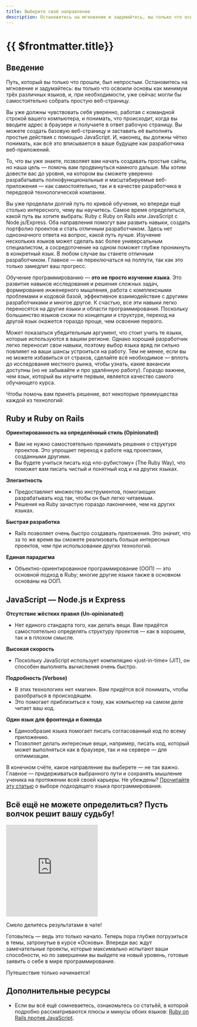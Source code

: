 ```yaml
---
title: Выберите своё направление
description: Остановитесь на мгновение и задумайтесь, вы только что освоили основы как минимум трёх различных языков, и, при необходимости, уже сейчас могли бы самостоятельно собрать простую веб-страницу
---
```


# {{ $frontmatter.title}}

## Введение

Путь, который вы только что прошли, был непростым. Остановитесь на мгновение и задумайтесь: вы только что освоили основы как минимум трёх различных языков, и, при необходимости, уже сейчас могли бы самостоятельно собрать простую веб-страницу.

Вы уже должны чувствовать себя уверенно, работая с командной строкой вашего компьютера, и понимать, что происходит, когда вы вводите адрес в браузере и получаете в ответ рабочую страницу. Вы можете создать базовую веб-страницу и заставить её выполнять простые действия с помощью JavaScript. И, наконец, вы должны чётко понимать, как всё это вписывается в ваше будущее как разработчика веб-приложений.

То, что вы уже знаете, позволяет вам начать создавать простые сайты, но наша цель — помочь вам продвинуться намного дальше. Мы хотим довести вас до уровня, на котором вы сможете уверенно разрабатывать полнофункциональные и масштабируемые веб-приложения — как самостоятельно, так и в качестве разработчика в передовой технологической компании.

Вы уже проделали долгий путь по кривой обучения, но впереди ещё столько интересного, чему вы научитесь. Самое время определиться, какой путь вы хотите выбрать: Ruby с Ruby on Rails или JavaScript с Node.js/Express. Оба направления помогут вам развить навыки, создать портфолио проектов и стать отличным разработчиком. Здесь нет однозначного ответа на вопрос, какой путь лучше. Изучение нескольких языков может сделать вас более универсальным специалистом, а сосредоточение на одном поможет глубже проникнуть в конкретный язык. В любом случае вы станете отличным разработчиком. Главное — не переключаться на полпути, так как это только замедлит ваш прогресс.

Обучение программированию — **это не просто изучение языка**. Это развитие навыков исследования и решения сложных задач, формирование инженерного мышления, работа с комплексными проблемами и кодовой базой, эффективное взаимодействие с другими разработчиками и многое другое. К счастью, все эти навыки легко переносятся на другие языки и области программирования. Поскольку большинство языков схожи по концепции и структуре, переход на другой язык окажется гораздо проще, чем освоение первого.

Может показаться убедительным аргумент, что стоит учить те языки, которые используются в вашем регионе. Однако хороший разработчик легко переносит свои навыки, поэтому выбор языка вряд ли сильно повлияет на ваши шансы устроиться на работу. Тем не менее, если вы не можете избавиться от страхов, сделайте всё необходимое — вплоть до исследования местного рынка, чтобы узнать, какие вакансии доступны (но не забывайте и про удалённую работу). Гораздо важнее, чем язык, который вы изучите первым, является качество самого обучающего курса.

Чтобы помочь вам принять решение, вот некоторые преимущества каждой из технологий:

## Ruby и Ruby on Rails

**Ориентированность на определённый стиль (Opinionated)**

   - Вам не нужно самостоятельно принимать решения о структуре проектов. Это упрощает переход к работе над проектами, созданными другими.
   - Вы будете учиться писать код «по-рубистому» (The Ruby Way), что поможет вам писать чистый и понятный код и на других языках.

**Элегантность**

   - Предоставляет множество инструментов, помогающих разрабатывать код так, чтобы он был легко читаемым.
   - Решения на Ruby зачастую гораздо лаконичнее, чем на других языках.

**Быстрая разработка**

   - Rails позволяет очень быстро создавать приложения. Это значит, что за то же время вы сможете реализовать больше интересных проектов, чем при использовании других технологий.

**Единая парадигма**

   - Объектно-ориентированное программирование (ООП) — это основной подход в Ruby; многие другие языки также в основном основаны на ООП.

## JavaScript — Node.js и Express

**Отсутствие жёстких правил (Un-opinionated)**

   - Нет единого стандарта того, как делать вещи. Вам придётся самостоятельно определять структуру проектов — как в хорошем, так и в плохом смысле.

**Высокая скорость**

   - Поскольку JavaScript использует компиляцию «just-in-time» (JIT), он способен выполнять вычисления очень быстро.

**Подробность (Verbose)**

   - В этих технологиях нет «магии». Вам придётся всё понимать, чтобы разобраться в происходящем.
   - Это помогает приблизиться к тому, как компьютер на самом деле читает ваш код.

**Один язык для фронтенда и бэкенда**

   - Единообразие языка помогает писать согласованный код по всему приложению.
   - Позволяет делать интересные вещи, например, писать код, который может выполняться как в браузере, так и на сервере — для оптимизации.

В конечном счёте, какое направление вы выберете — не так важно. Главное — придерживаться выбранного пути и сохранять мышление ученика на протяжении всей своей карьеры. Не убеждены? [Прочитайте эту статью](../articles/choosing-the-right-language/) о выборе подходящего языка программирования.

## Всё ещё не можете определиться? Пусть волчок решит вашу судьбу!

<iframe src="https://wheeldecide.com/e.php?c1=Ruby+on+Rails&c2=Node.js&col=rgy&t=The+Odin+Project+Path&time=5" width="250" height="250" scrolling="no" frameborder="0"></iframe>

Смело делитесь результатами в чате!

Готовьтесь — ведь это только начало. Теперь пора глубже погрузиться в темы, затронутые в курсе «Основы». Впереди вас ждут замечательные проекты, которые максимально испытают ваши способности, но по завершении вы выйдете на новый уровень, готовые заявить о себе в мире программирования.

Путешествие только начинается!

## Дополнительные ресурсы  

<LessonAdditionalResources />

- Если вы всё ещё сомневаетесь, ознакомьтесь со статьёй, в которой подробно рассматриваются плюсы и минусы обоих языков: [Ruby on Rails против JavaScript](../articles/ruby-on-rails-vs-javascript/).